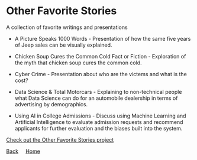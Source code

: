 <link rel="stylesheet" href="/assets/css/main.css">

# Other Favorite Stories

<div class="group" markdown="1">

A collection of favorite writings and presentations

*	A Picture Speaks 1000 Words - Presentation of how the same five years of Jeep sales can be visually explained.

*	Chicken Soup Cures the Common Cold Fact or Fiction - Exploration of the myth that chicken soup cures the common cold.

*	Cyber Crime - Presentation about who are the victems and what is the cost?

*	Data Science & Total Motorcars - Explaining to non-technical people what Data Science can do for an automobile dealership in terms of advertising by demographics.

*	Using AI in College Admissions - Discuss using Machine Learning and Artificial Intelligence to evaluate admission requests and recommend applicants for further evaluation and the biases built into the system.

[Check out the Other Favorite Stories project](https://github.com/michelle-bh/michelle-bh.github.io/tree/main/Other-Favorite-Stories)

</div>

[Back](../README.md) &nbsp; &nbsp; [Home](https://michelle-bh.github.io/)


